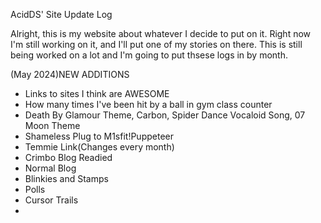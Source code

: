 AcidDS' Site Update Log


Alright, this is my website about whatever I decide to put on it. Right now I'm still working on it, and I'll put one of my stories on there. This is still being worked on a lot and I'm going to put thsese logs in by month.

(May 2024)NEW ADDITIONS
- Links to sites I think are AWESOME
- How many times I've been hit by a ball in gym class counter
- Death By Glamour Theme, Carbon, Spider Dance Vocaloid Song, 07 Moon Theme
- Shameless Plug to M1sfit!Puppeteer
- Temmie Link(Changes every month)
- Crimbo Blog Readied
- Normal Blog
- Blinkies and Stamps
- Polls
- Cursor Trails
- 

